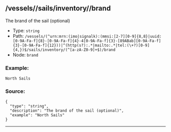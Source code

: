 ## /vessels/<RegExp>/sails/inventory/<RegExp>/brand

The brand of the sail (optional)

* Type: `string`
* Path: `/vessels/(^urn:mrn:(imo|signalk):(mmsi:[2-7][0-9]{8,8}|uuid:[0-9A-Fa-f]{8}-[0-9A-Fa-f]{4}-4[0-9A-Fa-f]{3}-[89ABab][0-9A-Fa-f]{3}-[0-9A-Fa-f]{12}))|^(http(s?):.*|mailto:.*|tel:(\+?)[0-9]{4,})$/sails/inventory/(^[a-zA-Z0-9]+$)/brand`
* Node: `brand`

### Example:
```
North Sails
```

### Source:
```
{
  "type": "string",
  "description": "The brand of the sail (optional)",
  "example": "North Sails"
}
```

---
